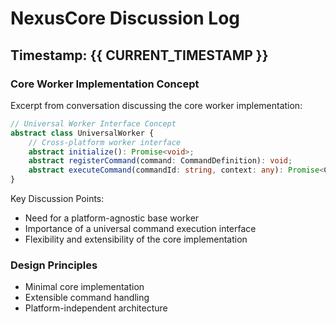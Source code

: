 # NexusCore Discussion Log

## Timestamp: {{ CURRENT_TIMESTAMP }}

### Core Worker Implementation Concept

Excerpt from conversation discussing the core worker implementation:

```typescript
// Universal Worker Interface Concept
abstract class UniversalWorker {
    // Cross-platform worker interface
    abstract initialize(): Promise<void>;
    abstract registerCommand(command: CommandDefinition): void;
    abstract executeCommand(commandId: string, context: any): Promise<CommandResult>;
}
```

Key Discussion Points:
- Need for a platform-agnostic base worker
- Importance of a universal command execution interface
- Flexibility and extensibility of the core implementation

### Design Principles
- Minimal core implementation
- Extensible command handling
- Platform-independent architecture

